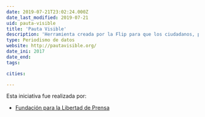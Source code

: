 ```yaml
---
date: 2019-07-21T23:02:24.000Z
date_last_modified: 2019-07-21
uid: pauta-visible
title: 'Pauta Visible'
description: 'Herramienta creada por la Flip para que los ciudadanos, profesores y periodistas exploren la relación entre los medios de comunicación, los recursos públicos y los contratos que celebran las entidades con medios de comunicación.'
type: Periodismo de datos
website: http://pautavisible.org/
date_ini: 2017
date_end: 
tags:

cities: 

---
```


Esta iniciativa fue realizada por:

- [Fundación para la Libertad de Prensa](/organizaciones/flip)
